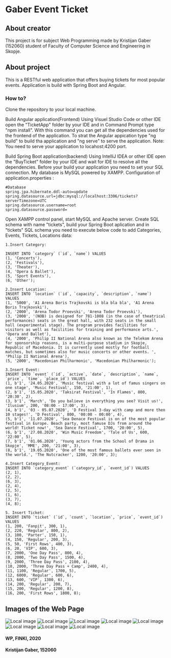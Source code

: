 # Gaber Event Ticket
## About creator

This project is for subject Web Programming made by Kristijan Gaber (152060) student of Faculty of Computer Science and Engineering in Skopje.

## About project

This is a RESTful web application that offers buying tickets for most popular events. Application is build with Spring Boot and Angular.
### How to?

Clone the repository to your local machine.

Build Angular application(Frontend) Using Visuel Studio Code or other IDE open the "TicketApp" folder by your IDE and in Command Prompt type "npm install". With this command you can get all the dependencies used for the frontend of the application. To strat the Angular appication type "ng build" to build tha application and "ng serve" to serve the application. Note: You need to serve your application to locahost:4200 port.

Build Spring Boot application(backend) Using IntelliJ IDEA or other IDE open the "BuyTicket" folder by your IDE and wait for IDE to resolve all the dependencies. Before your build your application you need to set your SQL connection. My database is MySQL powered by XAMPP. Configuration of application.properties :
```
#Database
spring.jpa.hibernate.ddl-auto=update
spring.datasource.url=jdbc:mysql://localhost:3306/tickets?serverTimezone=UTC
spring.datasource.username=root
spring.datasource.password=
```
Open XAMPP control panel, start MySQL and Apache server. Create SQL schema with name "tickets", build your Spring Boot aplication and in "tickets" SQL schema you need to execute below code to add Categories, Events, Tickets, Locations data:
```
1.Insert Category:

INSERT INTO `category` (`id`, `name`) VALUES
(1, 'Concerts'),
(2, 'Festivals'),
(3, 'Theater'),
(4, 'Opera & Ballet'),
(5, 'Sport Events'),
(6, 'Other');

2.Insert Location:
INSERT INTO `location` (`id`, `capacity`, `description`, `name`) VALUES
(1, '5000', 'A1 Arena Boris Trajkovski is bla bla bla', 'A1 Arena Boris Trajkovski'),
(2, '2000', 'Arena Todor Proevski', 'Arena Todor Proevski'),
(3, '2000', '(NOB) is designed for 781-1008 (in the case of theatrical performances) seats in the great hall, with 232 seats in the small hall (experimental stage). The program provides facilities for visitors as well as facilities for training and performance arts.', 'Opera and Ballet'),
(4, '2000', 'Philip II National Arena also known as the Telekom Arena for sponsorship reasons, is a multi-purpose stadium in Skopje, Republic of Macedonia. It is currently used mostly for football matches, but sometimes also for music concerts or other events. ', 'Philip II National Arena'),
(5, '2000', 'Macedonian Philharmonic', 'Macedonian Philharmonic');

3.Insert Event:
INSERT INTO `event` (`id`, `active`, `date`, `description`, `name`, `price`, `time`, `place_id`) VALUES
(1, b'1', '24.05.2020', 'Music festival with a lot of famus singers on one stage', 'Music Festival', 150, '21:00', 1),
(2, b'1', '15.05.2020', 'Taksirat Festival', 'In Flames', 800, '20:30', 2),
(3, b'1', 'March', 'Do you balieve in everything you see? Visit us!', 'Ilusium', 200, '08:00 - 17:00', 3),
(4, b'1', '03 - 05.07.2020', 'D Festival 3-day with camp and more then 10 stages!', 'D Festival', 800, '00:00 - 00:00', 4),
(5, b'1', '11.07.2020', 'Sea Denace Festival is on of the most popular festival in Europe. Beach party, most famuse DJs from around the world! Ticket now!', 'Sea Dance Festival', 1700, '20:00', 5),
(6, b'1', '27.08.2020', 'Win Music Freedom', 'Tale of Us', 600, '22:00', 5),
(7, b'1', '01.06.2020', 'Young actors from the School of Drama in Skopje', 'MME', 200, '21:00', 3),
(8, b'1', '19.05.2020', 'One of the most famous ballets ever seen in the world.', 'The Nutcracker', 1200, '20:00', 3);

4.Insert Category_Event:
INSERT INTO `category_event` (`category_id`, `event_id`) VALUES
(2, 1),
(2, 2),
(6, 3),
(2, 4),
(2, 5),
(1, 6),
(3, 7),
(4, 8);

5. Insert Ticket:
INSERT INTO `ticket` (`id`, `count`, `location`, `price`, `event_id`) VALUES
(1, 200, 'Fanpit', 300, 1),
(2, 220, 'Regular', 800, 2),
(3, 100, 'Parter', 150, 1),
(4, 150, 'Regular', 200, 3),
(5, 50, 'First Rows', 400, 3),
(6, 20, 'VIP', 600, 3),
(7, 2000, 'One Day Pass', 800, 4),
(8, 2000, 'Two Day Pass', 1500, 4),
(9, 2000, 'Three Day Pass', 2100, 4),
(10, 2000, 'Three Day Pass + Camp', 2400, 4),
(11, 1100, 'Regular', 1700, 5),
(12, 6000, 'Regular', 600, 6),
(13, 600, 'VIP', 1300, 6),
(14, 200, 'Regular', 200, 7),
(15, 200, 'Regular', 1200, 8),
(16, 200, 'First Rows', 1800, 8);
```
## Images of the Web Page
![Local image](https://github.com/gaberu13/WPProjectTicket/blob/master/Images/register.png)
![Local image](https://github.com/gaberu13/WPProjectTicket/blob/master/Images/login.png)
![Local image](https://github.com/gaberu13/WPProjectTicket/blob/master/Images/main.png)
![Local image](https://github.com/gaberu13/WPProjectTicket/blob/master/Images/location.png)
![Local image](https://github.com/gaberu13/WPProjectTicket/blob/master/Images/details0.png)
![Local image](https://github.com/gaberu13/WPProjectTicket/blob/master/Images/details.png)
![Local image](https://github.com/gaberu13/WPProjectTicket/blob/master/Images/details2.png)
![Local image](https://github.com/gaberu13/WPProjectTicket/blob/master/Images/oreders.png)
#### WP, FINKI, 2020
#### Kristijan Gaber, 152060
